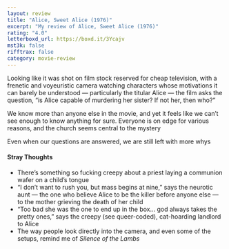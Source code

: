 ```yaml
---
layout: review
title: "Alice, Sweet Alice (1976)"
excerpt: "My review of Alice, Sweet Alice (1976)"
rating: "4.0"
letterboxd_url: https://boxd.it/3Ycajv
mst3k: false
rifftrax: false
category: movie-review
---
```


Looking like it was shot on film stock reserved for cheap television, with a frenetic and voyeuristic camera watching characters whose motivations it can barely be understood — particularly the titular Alice — the film asks the question, “is Alice capable of murdering her sister? If not her, then who?”

We know more than anyone else in the movie, and yet it feels like we can’t see enough to know anything for sure. Everyone is on edge for various reasons, and the church seems central to the mystery

Even when our questions are answered, we are still left with more whys

#### Stray Thoughts

- There’s something so fucking creepy about a priest laying a communion wafer on a child’s tongue
- “I don’t want to rush you, but mass begins at nine,” says the neurotic aunt — the one who believe Alice to be the killer before anyone else — to the mother grieving the death of her child
- “Too bad she was the one to end up in the box… god always takes the pretty ones,” says the creepy (see queer-coded), cat-hoarding landlord to Alice
- The way people look directly into the camera, and even some of the setups, remind me of <i>Silence of the Lambs</i>
